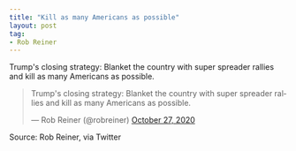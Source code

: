 ```yaml
---
title: "Kill as many Americans as possible"
layout: post
tag:
- Rob Reiner
---
```


Trump's closing strategy: Blanket the country with super spreader rallies and kill as many Americans as possible.

<blockquote class="twitter-tweet"><p lang="en" dir="ltr">Trump's closing strategy: Blanket the country with super spreader rallies and kill as many Americans as possible.</p>&mdash; Rob Reiner (@robreiner) <a href="https://twitter.com/robreiner/status/1321079320681476096?ref_src=twsrc%5Etfw">October 27, 2020</a></blockquote> <script async src="https://platform.twitter.com/widgets.js" charset="utf-8"></script>

Source: Rob Reiner, via Twitter
